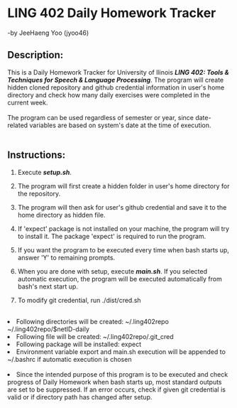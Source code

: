 # LING 402 Daily Homework Tracker #
-by JeeHaeng Yoo (jyoo46)

## Description: ##
This is a Daily Homework Tracker for University of Ilinois <i><b>LING 402: Tools & Techniques for Speech & Language Processing</b></i>.
The program will create hidden cloned repository and github credential information in user's home directory and check how many daily exercises were completed in the current week. <br />
<br />
The program can be used regardless of semester or year, since date-related variables are based on system's date at the time of execution. <br />
</br>

## Instructions: ##
1. Execute <b><i>setup.sh</i></b>.<br />

2. The program will first create a hidden folder in user's home directory for the repository.<br />

3. The program will then ask for user's github credential and save it to the home directory as hidden file.<br />

4. If 'expect' package is not installed on your machine, the program will try to install it. The package 'expect' is required to run the program.<br />

5. If you want the program to be executed every time when bash starts up, answer 'Y' to remaining prompts.<br />

6. When you are done with setup, execute <b><i>main.sh</i></b>. If you selected automatic execution, the program will be executed automatically from bash's next start up.<br />

7. To modify git credential, run ./dist/cred.sh<br />
<br />

<li>Following directories will be created: ~/.ling402repo ~/.ling402repo/$netID-daily</li>
<li>Following file will be created: ~/.ling402repo/.git_cred</li>
<li>Following package will be installed: expect</li>
<li>Environment variable export and main.sh execution will be appended to ~/.bashrc if automatic execution is chosen</li><br />
<li>Since the intended purpose of this program is to be executed and check progress of Daily Homework when bash starts up, most standard outputs are set to be suppressed. If an error occurs, check if given git credential is valid or if directory path has changed after setup. </li>
